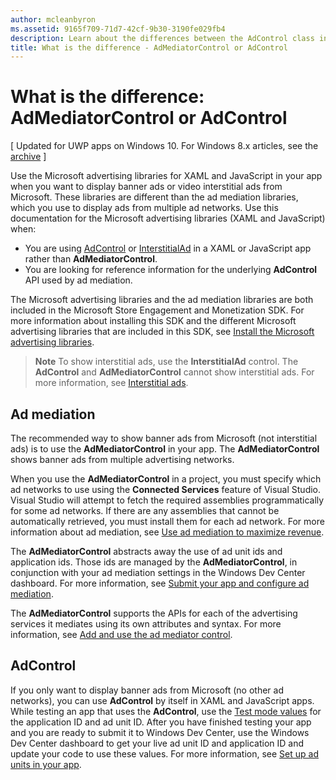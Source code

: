 ```yaml
---
author: mcleanbyron
ms.assetid: 9165f709-71d7-42cf-9b30-3190fe029fb4
description: Learn about the differences between the AdControl class in the Microsoft advertising libraries and the AdMediatorControl class in the ad mediation libraries.
title: What is the difference - AdMediatorControl or AdControl
---
```


# What is the difference: AdMediatorControl or AdControl


\[ Updated for UWP apps on Windows 10. For Windows 8.x articles, see the [archive](http://go.microsoft.com/fwlink/p/?linkid=619132) \]

Use the Microsoft advertising libraries for XAML and JavaScript in your app when you want to display banner ads or video interstitial ads from Microsoft. These libraries are different than the ad mediation libraries, which you use to display ads from multiple ad networks. Use this documentation for the Microsoft advertising libraries (XAML and JavaScript) when:

* You are using [AdControl](https://msdn.microsoft.com/library/windows/apps/microsoft.advertising.winrt.ui.adcontrol.aspx) or [InterstitialAd](https://msdn.microsoft.com/library/windows/apps/microsoft.advertising.winrt.ui.interstitialad.aspx) in a XAML or JavaScript app rather than **AdMediatorControl**.
* You are looking for reference information for the underlying **AdControl** API used by ad mediation.

The Microsoft advertising libraries and the ad mediation libraries are both included in the Microsoft Store Engagement and Monetization SDK. For more information about installing this SDK and the different Microsoft advertising libraries that are included in this SDK, see [Install the Microsoft advertising libraries](install-the-microsoft-advertising-libraries.md).

>**Note**  To show interstitial ads, use the **InterstitialAd** control. The **AdControl** and **AdMediatorControl** cannot show interstitial ads. For more information, see [Interstitial ads](interstitial-ads.md).

 

## Ad mediation


The recommended way to show banner ads from Microsoft (not interstitial ads) is to use the **AdMediatorControl** in your app. The **AdMediatorControl** shows banner ads from multiple advertising networks.

When you use the **AdMediatorControl** in a project, you must specify which ad networks to use using the **Connected Services** feature of Visual Studio. Visual Studio will attempt to fetch the required assemblies programmatically for some ad networks. If there are any assemblies that cannot be automatically retrieved, you must install them for each ad network. For more information about ad mediation, see [Use ad mediation to maximize revenue](use-ad-mediation-to-maximize-revenue.md).

The **AdMediatorControl** abstracts away the use of ad unit ids and application ids. Those ids are managed by the **AdMediatorControl**, in conjunction with your ad mediation settings in the Windows Dev Center dashboard. For more information, see [Submit your app and configure ad mediation](submit-your-app-and-configure-ad-mediation.md).

The **AdMediatorControl** supports the APIs for each of the advertising services it mediates using its own attributes and syntax. For more information, see [Add and use the ad mediator control](add-and-use-the-ad-mediator-control.md).

## AdControl


If you only want to display banner ads from Microsoft (no other ad networks), you can use **AdControl** by itself in XAML and JavaScript apps. While testing an app that uses the **AdControl**, use the [Test mode values](test-mode-values.md) for the application ID and ad unit ID. After you have finished testing your app and you are ready to submit it to Windows Dev Center, use the Windows Dev Center dashboard to get your live ad unit ID and application ID and update your code to use these values. For more information, see [Set up ad units in your app](set-up-ad-units-in-your-app.md).

 

 


<!--HONumber=Jun16_HO2-->


